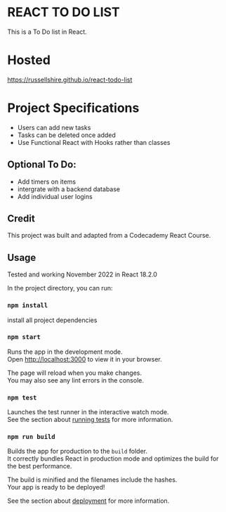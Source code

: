 # REACT TO DO LIST

This is a To Do list in React.

# Hosted

https://russellshire.github.io/react-todo-list

# Project Specifications

- Users can add new tasks
- Tasks can be deleted once added
- Use Functional React with Hooks rather than classes

## Optional To Do:

- Add timers on items
- intergrate with a backend database
- Add individual user logins

## Credit

This project was built and adapted from a Codecademy React Course.

## Usage

Tested and working November 2022 in React 18.2.0

In the project directory, you can run:

### `npm install`

install all project dependencies

### `npm start`

Runs the app in the development mode.\
Open [http://localhost:3000](http://localhost:3000) to view it in your browser.

The page will reload when you make changes.\
You may also see any lint errors in the console.

### `npm test`

Launches the test runner in the interactive watch mode.\
See the section about [running tests](https://facebook.github.io/create-react-app/docs/running-tests) for more information.

### `npm run build`

Builds the app for production to the `build` folder.\
It correctly bundles React in production mode and optimizes the build for the best performance.

The build is minified and the filenames include the hashes.\
Your app is ready to be deployed!

See the section about [deployment](https://facebook.github.io/create-react-app/docs/deployment) for more information.
